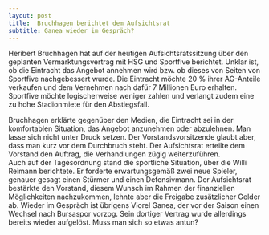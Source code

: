 ```yaml
---
layout: post
title:  Bruchhagen berichtet dem Aufsichtsrat
subtitle: Ganea wieder im Gespräch?
---
```


Heribert Bruchhagen hat auf der heutigen Aufsichtsratssitzung über den geplanten Vermarktungsvertrag mit HSG und Sportfive berichtet. Unklar ist, ob die Eintracht das Angebot annehmen wird bzw. ob dieses von Seiten von Sportfive nachgebessert wurde. Die Eintracht möchte 20 % ihrer AG-Anteile verkaufen und dem Vernehmen nach dafür 7 Millionen Euro erhalten. Sportfive möchte logischerweise weniger zahlen und verlangt zudem eine zu hohe Stadionmiete für den Abstiegsfall. 

Bruchhagen erklärte gegenüber den Medien, die Eintracht sei in der komfortablen Situation, das Angebot anzunehmen oder abzulehnen. Man lasse sich nicht unter Druck setzen. Der Vorstandsvorsitzende glaubt aber, dass man kurz vor dem Durchbruch steht. Der Aufsichtsrat erteilte dem Vorstand den Auftrag, die Verhandlungen zügig weiterzuführen.  
Auch auf der Tagesordnung stand die sportliche Situation, über die Willi Reimann berichtete. Er forderte erwartungsgemäß zwei neue Spieler, genauer gesagt einen Stürmer und einen Defensivmann. Der Aufsichtsrat bestärkte den Vorstand, diesem Wunsch im Rahmen der finanziellen Möglichkeiten nachzukommen, lehnte aber die Freigabe zusätzlicher Gelder ab. Wieder im Gespräch ist übrigens Viorel Ganea, der vor der Saison einen Wechsel nach Bursaspor vorzog. Sein dortiger Vertrag wurde allerdings bereits wieder aufgelöst. Muss man sich so etwas antun?
